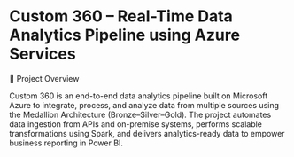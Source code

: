 # Custom 360 – Real-Time Data Analytics Pipeline using Azure Services
📌 Project Overview

Custom 360 is an end-to-end data analytics pipeline built on Microsoft Azure to integrate, process, and analyze data from multiple sources using the Medallion Architecture (Bronze–Silver–Gold). The project automates data ingestion from APIs and on-premise systems, performs scalable transformations using Spark, and delivers analytics-ready data to empower business reporting in Power BI.
